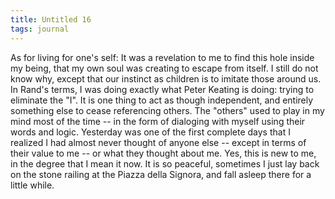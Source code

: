 ```yaml
---
title: Untitled 16
tags: journal
---
```


As for living for one's self: It was a revelation to me to find this
hole inside my being, that my own soul was creating to escape from
itself.  I still do not know why, except that our instinct as children
is to imitate those around us.  In Rand's terms, I was doing exactly
what Peter Keating is doing: trying to eliminate the "I".  It is one
thing to act as though independent, and entirely something else to cease
referencing others.  The "others" used to play in my mind most of the
time -- in the form of dialoging with myself using their words and
logic.  Yesterday was one of the first complete days that I realized I
had almost never thought of anyone else -- except in terms of their
value to me -- or what they thought about me.  Yes, this is new to me,
in the degree that I mean it now.  It is so peaceful, sometimes I just
lay back on the stone railing at the Piazza della Signora, and fall
asleep there for a little while.


